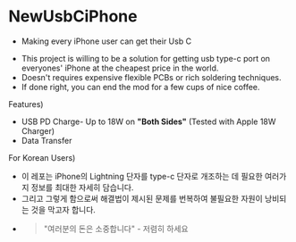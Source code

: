 # NewUsbCiPhone
- Making every iPhone user can get their Usb C

* This project is willing to be a solution for getting usb type-c port on everyones' iPhone at the cheapest price in the world.
* Doesn't requires expensive flexible PCBs or rich soldering techniques.
* If done right, you can end the mod for a few cups of nice coffee.

Features)
 * USB PD Charge- Up to 18W on **"Both Sides"** (Tested with Apple 18W Charger)
 * Data Transfer

For Korean Users)
* 이 레포는 iPhone의 Lightning 단자를 type-c 단자로 개조하는 데 필요한 여러가지 정보를 최대한 자세히 담습니다.
* 그리고 그렇게 함으로써 해결법이 제시된 문제를 번복하여 불필요한 자원이 낭비되는 것을 막고자 합니다.
* > "여러분의 돈은 소중합니다" - 저렴히 하세요
